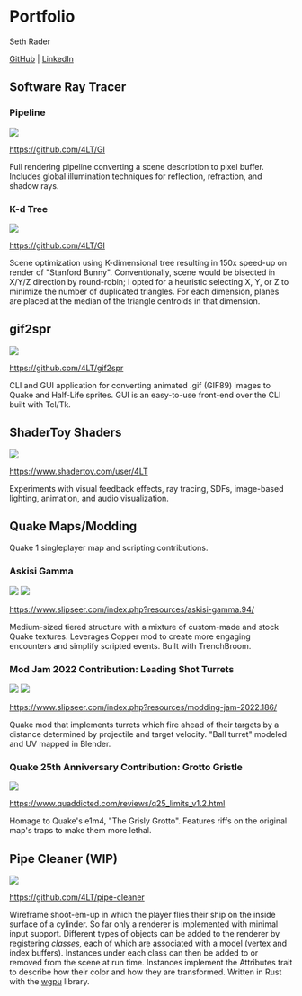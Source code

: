 # Portfolio

Seth Rader

[GitHub](https://github.com/4LT) \|
[LinkedIn](https://www.linkedin.com/in/seth-rader-50b81996)

## Software Ray Tracer

### Pipeline

<img src="rayt.png" />

<https://github.com/4LT/GI>

Full rendering pipeline converting a scene description to pixel buffer.
Includes global illumination techniques for reflection, refraction, and shadow
rays.

### K-d Tree

<img src="bunny.png" />

<https://github.com/4LT/GI>

Scene optimization using K-dimensional tree resulting in 150x speed-up on render
of "Stanford Bunny".  Conventionally, scene would be bisected in X/Y/Z direction
by round-robin; I opted for a heuristic selecting X, Y, or Z to minimize the
number of duplicated triangles.  For each dimension, planes are placed at the 
median of the triangle centroids in that dimension.

## gif2spr

<img src="gif2spr.png" />

<https://github.com/4LT/gif2spr>

CLI and GUI application for converting animated .gif (GIF89) images to Quake and
Half-Life sprites.  GUI is an easy-to-use front-end over the CLI built with
Tcl/Tk.

## ShaderToy Shaders

<img src="shadertoy.jpg" />

<https://www.shadertoy.com/user/4LT>

Experiments with visual feedback effects, ray tracing, SDFs, image-based
lighting, animation, and audio visualization.

## Quake Maps/Modding

Quake 1 singleplayer map and scripting contributions.

### Askisi Gamma

<img src="4ltsp01_1.jpg" />

<img src="4ltsp01_2.jpg" />

<https://www.slipseer.com/index.php?resources/askisi-gamma.94/>

Medium-sized tiered structure with a mixture of custom-made and stock Quake
textures.  Leverages Copper mod to create more engaging encounters and simplify
scripted events.  Built with TrenchBroom.

### Mod Jam 2022 Contribution: Leading Shot Turrets

<img src="mj2022_1.png" />

<img src="mj2022_2.png" />

<https://www.slipseer.com/index.php?resources/modding-jam-2022.186/>

Quake mod that implements turrets which fire ahead of their targets by a
distance determined by projectile and target velocity.  "Ball turret" modeled
and UV mapped in Blender.

### Quake 25th Anniversary Contribution: Grotto Gristle

<img src="q25.jpg" />

<https://www.quaddicted.com/reviews/q25_limits_v1.2.html>

Homage to Quake's e1m4, "The Grisly Grotto".  Features riffs on the original
map's traps to make them more lethal.

## Pipe Cleaner (WIP)

<img src="pipe-cleaner.png" />

<https://github.com/4LT/pipe-cleaner>

Wireframe shoot-em-up in which the player flies their ship on the inside surface
of a cylinder.  So far only a renderer is implemented with minimal input
support.  Different types of objects can be added to the renderer by registering
*classes,* each of which are associated with a model (vertex and index buffers).
Instances under each class can then be added to or removed from the
scene at run time.  Instances implement the Attributes trait to describe how
their color and how they are transformed.  Written in Rust with the
[wgpu](https://crates.io/crates/wgpu) library.
